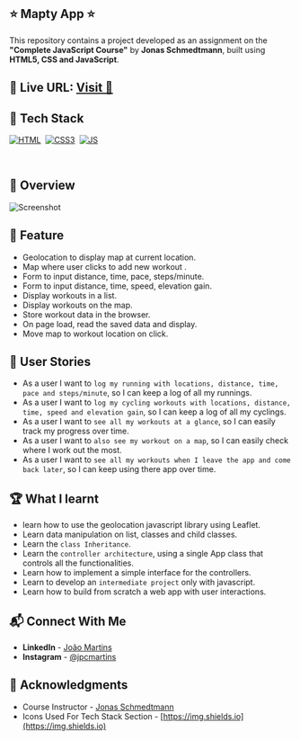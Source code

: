 ## ⭐ Mapty App ⭐

This repository contains a project developed as an assignment on the **"Complete JavaScript Course"** by **Jonas Schmedtmann**, built using **HTML5, CSS and JavaScript**.

## 🔗 **Live URL:** <a href="https://mapty.joao-martins.net/">Visit 🚀</a>

## 📌 Tech Stack

[![HTML](https://img.shields.io/badge/html5%20-%23E34F26.svg?&style=for-the-badge&logo=html5&logoColor=white)](https://github.com/joao82)&nbsp;
[![CSS3](https://img.shields.io/badge/css3%20-%231572B6.svg?&style=for-the-badge&logo=css3&logoColor=white)](https://github.com/joao82)&nbsp;
[![JS](https://img.shields.io/badge/javascript%20-%23323330.svg?&style=for-the-badge&logo=javascript&logoColor=%23F7DF1E)](https://github.com/joao82)&nbsp;

<br>

## 📌 Overview

![Screenshot](./static/images/mapty.gif?raw=true 'Mapty app')

## 🔑 Feature

- Geolocation to display map at current location.
- Map where user clicks to add new workout .
- Form to input distance, time, pace, steps/minute.
- Form to input distance, time, speed, elevation gain.
- Display workouts in a list.
- Display workouts on the map.
- Store workout data in the browser.
- On page load, read the saved data and display.
- Move map to workout location on click.

## 📝 User Stories

- As a user I want to `log my running with locations, distance, time, pace and steps/minute`, so I can keep a log of all my runnings.
- As a user I want to `log my cycling workouts with locations, distance, time, speed and elevation gain`, so I can keep a log of all my cyclings.
- As a user I want to `see all my workouts at a glance`, so I can easily track my progress over time.
- As a user I want to `also see my workout on a map`, so I can easily check where I work out the most.
- As a user I want to `see all my workouts when I leave the app and come back later`, so I can keep using there app over time.

## 🏆 What I learnt

- learn how to use the geolocation javascript library using Leaflet.
- Learn data manipulation on list, classes and child classes.
- Learn the `class Inheritance`.
- Learn the `controller architecture`, using a single App class that controls all the functionalities.
- Learn how to implement a simple interface for the controllers.
- Learn to develop an `intermediate project` only with javascript.
- Learn how to build from scratch a web app with user interactions.

## 📬 Connect With Me

- **LinkedIn** - [João Martins](https://www.linkedin.com/in/joão-pedro-martins-755ba64b/)
- **Instagram** - [@jpcmartins](https://www.instagram.com/jpcmartins/)

## 📌 Acknowledgments

- Course Instructor - [Jonas Schmedtmann](https://github.com/jonasschmedtmann)
- Icons Used For Tech Stack Section - [https://img.shields.io](https://img.shields.io)
